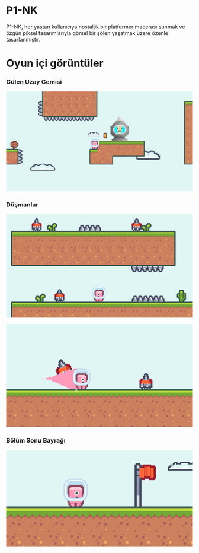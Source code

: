 # P1-NK

P1-NK, her yaştan kullanıcıya nostaljik bir platformer macerası sunmak ve özgün piksel tasarımlarıyla görsel bir şölen yaşatmak üzere özenle tasarlanmıştır.

# Oyun içi görüntüler

### Gülen Uzay Gemisi
![alt text](SSler/uzay_gemisi.png)


### Düşmanlar
![alt text](SSler/dusmanlar.png)

![alt text](SSler/dusman_dash.png)


### Bölüm Sonu Bayrağı
![alt text](SSler/bayrak.png)
